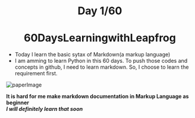 
# <center> Day 1/60 </center> 

# <center> 60DaysLearningwithLeapfrog </center>

- Today I learn the basic sytax of Markdown(a markup language)
- I am amming to learn Python in this 60 days. To push those codes and concepts in github, I need to learn markdown. So, I choose to learn the requirement first.

![paperImage](/Day1.jpg)

**It is hard for me make markdown documentation in Markup Language as beginner**  
_**I will definitely learn that soon**_